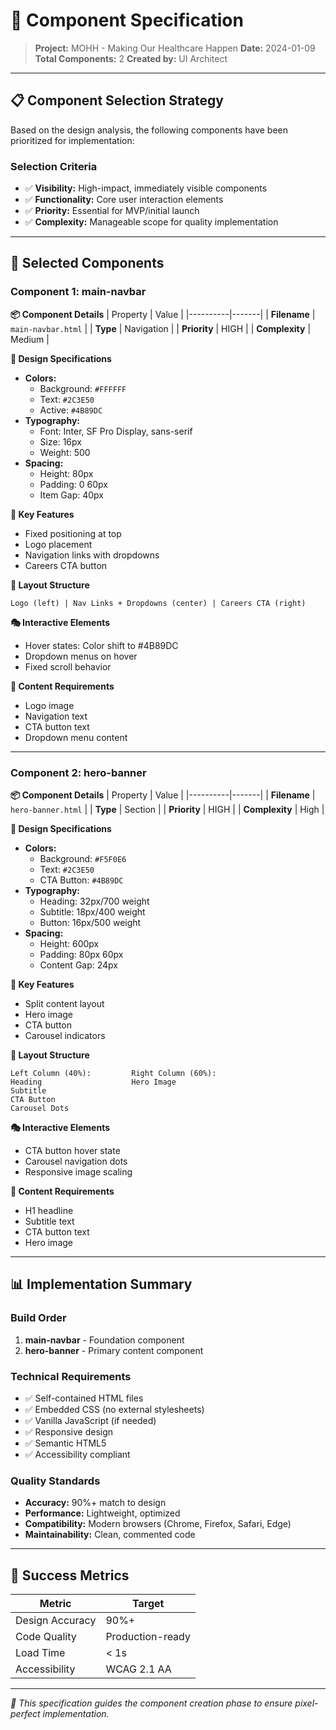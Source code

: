 # 🧩 Component Specification
> **Project:** MOHH - Making Our Healthcare Happen
> **Date:** 2024-01-09
> **Total Components:** 2
> **Created by:** UI Architect

---

## 📋 Component Selection Strategy
Based on the design analysis, the following components have been prioritized for implementation:

### Selection Criteria
- ✅ **Visibility:** High-impact, immediately visible components
- ✅ **Functionality:** Core user interaction elements
- ✅ **Priority:** Essential for MVP/initial launch
- ✅ **Complexity:** Manageable scope for quality implementation

---

## 🎯 Selected Components

### Component 1: main-navbar

**📦 Component Details**
| Property | Value |
|----------|-------|
| **Filename** | `main-navbar.html` |
| **Type** | Navigation |
| **Priority** | HIGH |
| **Complexity** | Medium |

**🎨 Design Specifications**
- **Colors:**
  - Background: `#FFFFFF`
  - Text: `#2C3E50`
  - Active: `#4B89DC`
- **Typography:**
  - Font: Inter, SF Pro Display, sans-serif
  - Size: 16px
  - Weight: 500
- **Spacing:**
  - Height: 80px
  - Padding: 0 60px
  - Item Gap: 40px

**🔧 Key Features**
- Fixed positioning at top
- Logo placement
- Navigation links with dropdowns
- Careers CTA button

**📐 Layout Structure**
```
Logo (left) | Nav Links + Dropdowns (center) | Careers CTA (right)
```

**🎭 Interactive Elements**
- Hover states: Color shift to #4B89DC
- Dropdown menus on hover
- Fixed scroll behavior

**📝 Content Requirements**
- Logo image
- Navigation text
- CTA button text
- Dropdown menu content

---

### Component 2: hero-banner

**📦 Component Details**
| Property | Value |
|----------|-------|
| **Filename** | `hero-banner.html` |
| **Type** | Section |
| **Priority** | HIGH |
| **Complexity** | High |

**🎨 Design Specifications**
- **Colors:**
  - Background: `#F5F0E6`
  - Text: `#2C3E50`
  - CTA Button: `#4B89DC`
- **Typography:**
  - Heading: 32px/700 weight
  - Subtitle: 18px/400 weight
  - Button: 16px/500 weight
- **Spacing:**
  - Height: 600px
  - Padding: 80px 60px
  - Content Gap: 24px

**🔧 Key Features**
- Split content layout
- Hero image
- CTA button
- Carousel indicators

**📐 Layout Structure**
```
Left Column (40%):         Right Column (60%):
Heading                    Hero Image
Subtitle
CTA Button
Carousel Dots
```

**🎭 Interactive Elements**
- CTA button hover state
- Carousel navigation dots
- Responsive image scaling

**📝 Content Requirements**
- H1 headline
- Subtitle text
- CTA button text
- Hero image

---

## 📊 Implementation Summary

### Build Order
1. **main-navbar** - Foundation component
2. **hero-banner** - Primary content component

### Technical Requirements
- ✅ Self-contained HTML files
- ✅ Embedded CSS (no external stylesheets)
- ✅ Vanilla JavaScript (if needed)
- ✅ Responsive design
- ✅ Semantic HTML5
- ✅ Accessibility compliant

### Quality Standards
- **Accuracy:** 90%+ match to design
- **Performance:** Lightweight, optimized
- **Compatibility:** Modern browsers (Chrome, Firefox, Safari, Edge)
- **Maintainability:** Clean, commented code

---

## 🎯 Success Metrics
| Metric | Target |
|--------|--------|
| Design Accuracy | 90%+ |
| Code Quality | Production-ready |
| Load Time | < 1s |
| Accessibility | WCAG 2.1 AA |

---

*📝 This specification guides the component creation phase to ensure pixel-perfect implementation.*